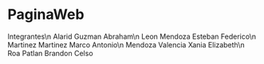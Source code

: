# PaginaWeb
Integrantes\n 
Alarid Guzman Abraham\n 
Leon Mendoza Esteban Federico\n
Martinez Martinez Marco Antonio\n 
Mendoza Valencia Xania Elizabeth\n 
Roa Patlan Brandon Celso 
